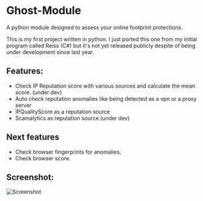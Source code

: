# Ghost-Module
A python module designed to assess your online footprint protections.

This is my first project written in python. I just ported this one from my initial program called Reiss (C#) but it's not yet released publicly despite of being under development since last year.

## Features:
- Check IP Reputation score with various sources and calculate the mean score. (under dev)
- Auto check reputation anomalies like being detected as a vpn or a proxy server
- IPQualityScore as a reputation source
- Scamalytics as reputation source (under dev)

## Next features
- Check browser fingerprints for anomalies.
- Check browser score.

## Screenshot:
![Screenshot](https://raw.githubusercontent.com/kntjspr/Ghost-Module/main/src/Screenshot.png)
